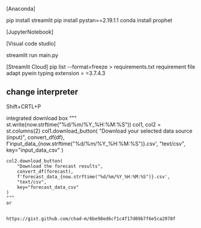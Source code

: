 [Anaconda]

pip install streamlit
pip install pystan==2.19.1.1
conda install prophet

[JupyterNotebook]


[Visual code studio]

streamlit run main.py


[Streamlit Cloud]
pip list --format=freeze > requirements.txt
requirement file
adapt pywin
typing extension = =3.7.4.3



## change interpreter
Shift+CRTL+P






integrated download box
"""
    st.write(now.strftime("%d/%m/%Y_%H:%M:%S"))
    col1, col2 = st.columns(2)
    col1.download_button(
        "Download your selected data source (input)",
        convert_df(df),
        f'input_data_{now.strftime("%d/%m/%Y_%H:%M:%S")}.csv',
        "text/csv",
        key="input_data_csv"
    )

    col2.download_button(
        "Download the forecast results",
        convert_df(forecast),
        f'forecast_data_{now.strftime("%d/%m/%Y_%H:%M:%S")}.csv',
        "text/csv",
        key="forecast_data_csv"
    )
    """
    or 


    https://gist.github.com/chad-m/6be98ed6cf1c4f17d09b7f6e5ca2978f